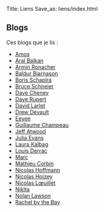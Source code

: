 Title: Liens
Save_as: liens/index.html

## Blogs

Ces blogs que je lis :

- [Amos](https://fasterthanli.me/)
- [Aral Balkan](https://ar.al/)
- [Armin Ronacher](https://lucumr.pocoo.org/)
- [Baldur Bjarnason](https://www.baldurbjarnason.com/)
- [Boris Schapira](https://boris.schapira.dev/)
- [Bruce Schneier](https://www.schneier.com)
- [Dave Cheney](https://dave.cheney.net/)
- [Dave Rupert](https://daverupert.com/)
- [David Larlet](https://larlet.fr/)
- [Drew Devault](https://drewdevault.com/)
- [Eevee](https://eev.ee/blog/)
- [Guillaume Champeau](https://www.champeau.info/blog/)
- [Jeff Atwood](https://blog.codinghorror.com/)
- [Julia Evans](https://jvns.ca/)
- [Laura Kalbag](https://laurakalbag.com/)
- [Louis Derrac](https://louisderrac.com/)
- [Marc](https://atthis.link/blog/)
- [Mathieu Corbin](https://www.mcorbin.fr/)
- [Nicolas Hoffmann](https://www.nicolas-hoffmann.net/)
- [Nicolas Hoizey](https://nicolas-hoizey.com)
- [Nicolas Lœuillet](https://nicolas.loeuillet.org/)
- [Nikita](https://tonsky.me/)
- [Nolan Lawson](https://nolanlawson.com/)
- [Rachel by the Bay](https://rachelbythebay.com/w/)